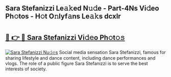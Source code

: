 ## Sara Stefanizzi Le𝚊𝚔ed N𝚞𝚍e - Part-4Ns Vi𝚍eo Ph𝚘tos - H𝚘t O𝚗lyf𝚊ns Le𝚊𝚔s dcxIr

# <h2><a href="http://hf7p30.feru.top/?c=Sara+Stefanizzi">🔗 👉 🔴 Sara Stefanizzi Vi𝚍𝚎o Ph𝚘t𝚘𝚜</a></h2>

[![Sara Stefanizzi Nu𝚍𝚎s](https://i.imgur.com/0TWrTi3.gif)](http://hf7p30.feru.top/?c=Sara+Stefanizzi)
Social media sensation Sara Stefanizzi, famous for sharing lifestyle and dance content, including dance performances and vlogs. The role of a public figure Sara Stefanizzi is to serve the best interests of society. 
